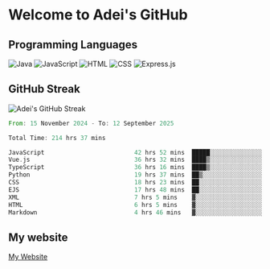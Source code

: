 # Welcome to Adei's GitHub

## Programming Languages
![Java](https://img.shields.io/badge/Java-007396?style=flat-square&logo=java&logoColor=white)
![JavaScript](https://img.shields.io/badge/JavaScript-F7DF1E?style=flat-square&logo=javascript&logoColor=black)
![HTML](https://img.shields.io/badge/HTML-E34F26?style=flat-square&logo=html5&logoColor=white)
![CSS](https://img.shields.io/badge/CSS-1572B6?style=flat-square&logo=css3&logoColor=white)
![Express.js](https://img.shields.io/badge/Express.js-000000?style=flat-square&logo=express&logoColor=white)


## GitHub Streak
![Adei's GitHub Streak](https://github-readme-streak-stats.herokuapp.com/?user=AdeiTamayo&hide_border=true)

<!--START_SECTION:waka-->

```rust
From: 15 November 2024 - To: 12 September 2025

Total Time: 214 hrs 37 mins

JavaScript                         42 hrs 52 mins  █████░░░░░░░░░░░░░░░░░░░░   19.79 %
Vue.js                             36 hrs 32 mins  ████▒░░░░░░░░░░░░░░░░░░░░   16.87 %
TypeScript                         36 hrs 16 mins  ████▒░░░░░░░░░░░░░░░░░░░░   16.74 %
Python                             19 hrs 37 mins  ██▒░░░░░░░░░░░░░░░░░░░░░░   09.06 %
CSS                                18 hrs 23 mins  ██░░░░░░░░░░░░░░░░░░░░░░░   08.49 %
EJS                                17 hrs 48 mins  ██░░░░░░░░░░░░░░░░░░░░░░░   08.22 %
XML                                7 hrs 5 mins    ▓░░░░░░░░░░░░░░░░░░░░░░░░   03.27 %
HTML                               6 hrs 5 mins    ▓░░░░░░░░░░░░░░░░░░░░░░░░   02.81 %
Markdown                           4 hrs 46 mins   ▓░░░░░░░░░░░░░░░░░░░░░░░░   02.20 %
```

<!--END_SECTION:waka-->

## My website
[My Website](https://adei.eus)


